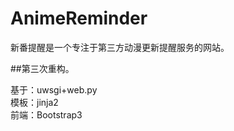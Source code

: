 AnimeReminder
=============

新番提醒是一个专注于第三方动漫更新提醒服务的网站。   

##第三次重构。

基于：uwsgi+web.py   
模板：jinja2   
前端：Bootstrap3   

